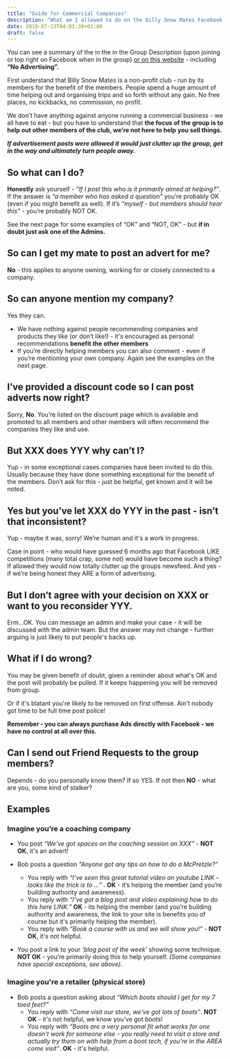 ```yaml
---
title: "Guide for Commercial Companies"
description: "What am I allowed to do on the Billy Snow Mates Facebook group?"
date: 2018-07-13T04:01:38+01:00
draft: false
---
```


You can see a summary of the in the in the Group Description (upon joining or top right on Facebook when in the group) [or on this website](/rules) - including **“No Advertising”.**

<!--more-->

First understand that Billy Snow Mates is a non-profit club - run by its members for the benefit of the members. People spend a huge amount of time helping out and organising trips and so forth without any gain. No free places, no kickbacks, no commission, no profit.

We don’t have anything against anyone running a commercial business - we all have to eat - but you have to understand that **the focus of the group is to help out other members of the club, we’re not here to help you sell things.**

***If advertisement posts were allowed it would just clutter up the group, get in the way and ultimately turn people away.***

## So what can I do?

**Honestly** ask yourself - *“If I post this who is it primarily aimed at helping?”*. If the answer is *“a member who has asked a question”* you’re probably OK (even if you might benefit as well). If it’s *“myself - but members should hear this”* - you’re probably NOT OK.

See the next page for some examples of “OK” and “NOT, OK” - but **if in doubt just ask one of the Admins.**

## So can I get my mate to post an advert for me?

**No** - this applies to anyone owning, working for or closely connected to a company.

## So can anyone mention my company?

Yes they can. 

- We have nothing against people recommending companies and products they like (or don’t like!) - it's encouraged as personal recommendations **benefit the other members**
- If you’re directly helping members you can also comment - even if you’re mentioning your own company. Again see the examples on the next page.

## I’ve provided a discount code so I can post adverts now right?

Sorry, **No**. You’re listed on the discount page which is available and promoted to all members and other members will often recommend the companies they like and use.

## But XXX does YYY why can’t I?

Yup - in some exceptional cases companies have been invited to do this. Usually because they have done something exceptional for the benefit of the members. Don’t ask for this - just be helpful, get known and it will be noted.

## Yes but you’ve let XXX do YYY in the past - isn’t that inconsistent?

Yup - maybe it was, sorry! We’re human and it's a work in progress. 

Case in point - who would have guessed 6 months ago that Facebook LIKE competitions (many total crap, some not) would have become such a thing? If allowed they would now totally clutter up the groups newsfeed. And yes - if we’re being honest they ARE a form of advertising.

## But I don’t agree with your decision on XXX or want to you reconsider YYY.

Erm...OK. You can message an admin and make your case - it will be discussed with the admin team. But the answer may not change - further arguing is just likely to put people's backs up.

## What if I do wrong?

You may be given benefit of doubt, given a reminder about what's OK and the post will probably be pulled. If it keeps happening you will be removed from group. 

Or if it's blatant you're likely to be removed on first offense. Ain't nobody got time to be full time post police!

**Remember - you can always purchase Ads directly with Facebook - we have no control at all over this.**

## Can I send out Friend Requests to the group members?

Depends - do you personally know them? If so YES. If not then **NO** - what are you, some kind of stalker?

## Examples

### Imagine you’re a coaching company

- You post *“We’ve got spaces on the coaching session on XXX”* - **NOT OK**, it's an advert!

- Bob posts a question *“Anyone got any tips on how to do a McPretzle?”*
    - You reply with *“I’ve seen this great tutorial video on youtube LINK - looks like the trick is to …”* . **OK** - it’s helping the member (and you’re building authority and awareness).
    - You reply with *“I’ve got a blog post and video explaining how to do this here LINK.”* **OK** - its helping the member (and you’re building authority and awareness, the link to your site is benefits you of course but it's primarily helping the member).
    - You reply with *“Book a course with us and we will show you!”* - **NOT OK**, it's not helpful.

- You post a link to your *‘blog post of the week’* showing some technique. **NOT OK**  - you’re primarily doing this to help yourself. *(Some companies have special exceptions, see above).*

### Imagine you're a retailer (physical store)

- Bob posts a question asking about *“Which boots should I get for my 7 toed feet?”*
    - You reply with *“Come visit our store, we’ve got lots of boots”*. **NOT OK** - it's not helpful, we know you’ve got boots!
    - You reply with *“Boots are a very personal fit what works for one doesn't work for someone else - you really need to visit a store and actually try them on with help from a boot tech, if you're in the AREA come visit”*. **OK** - it's helpful.
